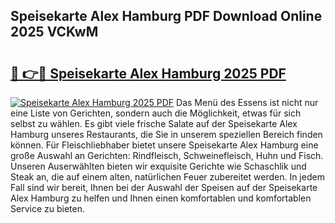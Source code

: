 ## Speisekarte Alex Hamburg PDF Download Online 2025 VCKwM

# <h2><a href="http://gc7oh2.nevu.top/?p=Speisekarte+Alex+Hamburg">🔗 👉🔴 Speisekarte Alex Hamburg 2025 PDF</a></h2>

[![Speisekarte Alex Hamburg 2025 PDF](https://i.imgur.com/dBaPXMq.png)](http://gc7oh2.nevu.top/?p=Speisekarte+Alex+Hamburg)
Das Menü des Essens ist nicht nur eine Liste von Gerichten, sondern auch die Möglichkeit, etwas für sich selbst zu wählen. Es gibt viele frische Salate auf der Speisekarte Alex Hamburg unseres Restaurants, die Sie in unserem speziellen Bereich finden können. Für Fleischliebhaber bietet unsere Speisekarte Alex Hamburg eine große Auswahl an Gerichten: Rindfleisch, Schweinefleisch, Huhn und Fisch. Unseren Auserwählten bieten wir exquisite Gerichte wie Schaschlik und Steak an, die auf einem alten, natürlichen Feuer zubereitet werden. In jedem Fall sind wir bereit, Ihnen bei der Auswahl der Speisen auf der Speisekarte Alex Hamburg zu helfen und Ihnen einen komfortablen und komfortablen Service zu bieten.

